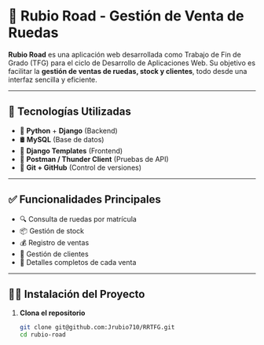 # 🛞 Rubio Road - Gestión de Venta de Ruedas

**Rubio Road** es una aplicación web desarrollada como Trabajo de Fin de Grado (TFG) para el ciclo de Desarrollo de Aplicaciones Web. Su objetivo es facilitar la **gestión de ventas de ruedas, stock y clientes**, todo desde una interfaz sencilla y eficiente.

---

## 🚀 Tecnologías Utilizadas

- 🐍 **Python** + **Django** (Backend)
- 🛢️ **MySQL** (Base de datos)
- 🎨 **Django Templates** (Frontend)
- 🧪 **Postman / Thunder Client** (Pruebas de API)
- 🧠 **Git + GitHub** (Control de versiones)

---

## ✅ Funcionalidades Principales

- 🔍 Consulta de ruedas por matrícula
- 📦 Gestión de stock
- 💰 Registro de ventas
- 👥 Gestión de clientes
- 🧾 Detalles completos de cada venta

---

## 🧑‍💻 Instalación del Proyecto

1. **Clona el repositorio**
   ```bash
   git clone git@github.com:Jrubio710/RRTFG.git
   cd rubio-road
